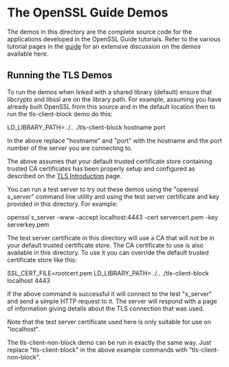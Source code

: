 The OpenSSL Guide Demos
=======================

The demos in this directory are the complete source code for the applications
developed in the OpenSSL Guide tutorials. Refer to the various tutorial pages in
the [guide] for an extensive discussion on the demos available here.

Running the TLS Demos
---------------------

To run the demos when linked with a shared library (default) ensure that
libcrypto and libssl are on the library path. For example, assuming you have
already built OpenSSL from this source and in the default location then to run
the tls-client-block demo do this:

LD_LIBRARY_PATH=../.. ./tls-client-block hostname port

In the above replace "hostname" and "port" with the hostname and the port number
of the server you are connecting to.

The above assumes that your default trusted certificate store containing trusted
CA certificates has been properly setup and configured as described on the
[TLS Introduction] page.

You can run a test server to try out these demos using the "openssl s_server"
command line utility and using the test server certificate and key provided in
this directory. For example:

openssl s_server -www -accept localhost:4443 -cert servercert.pem -key serverkey.pem

The test server certificate in this directory will use a CA that will not be in
your default trusted certificate store. The CA certificate to use is also
available in this directory. To use it you can override the default trusted
certificate store like this:

SSL_CERT_FILE=rootcert.pem LD_LIBRARY_PATH=../.. ./tls-client-block localhost 4443

If the above command is successful it will connect to the test "s_server" and
send a simple HTTP request to it. The server will respond with a page of
information giving details about the TLS connection that was used.

Note that the test server certificate used here is only suitable for use on
"localhost".

The tls-client-non-block demo can be run in exactly the same way. Just replace
"tls-client-block" in the above example commands with "tls-client-non-block".

[guide]: https://www.openssl.org/docs/manmaster/man7/ossl-guide-introduction.html
[TLS Introduction]: https://www.openssl.org/docs/manmaster/man7/ossl-guide-tls-introduction.html
